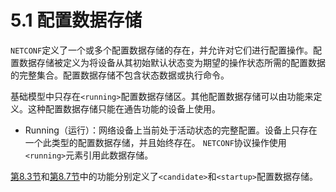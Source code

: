 # 5.1 配置数据存储

`NETCONF`定义了一个或多个配置数据存储的存在，并允许对它们进行配置操作。配置数据存储被定义为将设备从其初始默认状态变为期望的操作状态所需的配置数据的完整集合。配置数据存储不包含状态数据或执行命令。

基础模型中只存在`<running>`配置数据存储区。其他配置数据存储可以由功能来定义。这种配置数据存储只能在通告功能的设备上使用。

- Running（运行）：网络设备上当前处于活动状态的完整配置。设备上只存在一个此类型的配置数据存储，并且始终存在。 `NETCONF`协议​​操作使用`<running>`元素引用此数据存储。

[第8.3节](https://tools.ietf.org/html/rfc4741#section-8.3)和[第8.7节](https://tools.ietf.org/html/rfc4741#section-8.7)中的功能分别定义了`<candidate>`和`<startup>`配置数据存储。
